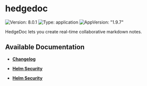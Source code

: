 # hedgedoc

![Version: 8.0.1](https://img.shields.io/badge/Version-8.0.1-informational?style=flat-square) ![Type: application](https://img.shields.io/badge/Type-application-informational?style=flat-square) ![AppVersion: "1.9.7"](https://img.shields.io/badge/AppVersion-"1.9.7"-informational?style=flat-square)

HedgeDoc lets you create real-time collaborative markdown notes.

## Available Documentation

- [**Changelog**](CHANGELOG)

- [**Helm Security**](container-security)

- [**Helm Security**](helm-security)

